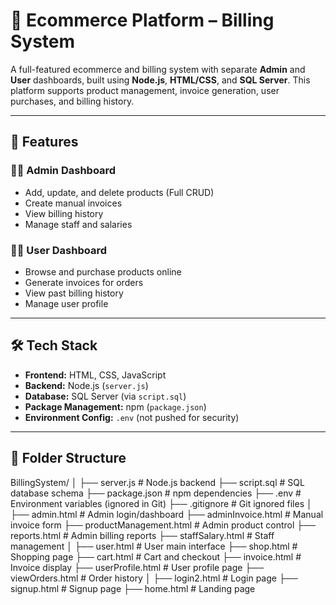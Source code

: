 # 🛒 Ecommerce Platform – Billing System

A full-featured ecommerce and billing system with separate **Admin** and **User** dashboards, built using **Node.js**, **HTML/CSS**, and **SQL Server**. This platform supports product management, invoice generation, user purchases, and billing history.

---

## 🚀 Features

### 👩‍💼 Admin Dashboard
- Add, update, and delete products (Full CRUD)
- Create manual invoices
- View billing history
- Manage staff and salaries

### 🧑‍💻 User Dashboard
- Browse and purchase products online
- Generate invoices for orders
- View past billing history
- Manage user profile

---

## 🛠️ Tech Stack

- **Frontend:** HTML, CSS, JavaScript
- **Backend:** Node.js (`server.js`)
- **Database:** SQL Server (via `script.sql`)
- **Package Management:** npm (`package.json`)
- **Environment Config:** `.env` (not pushed for security)

---

## 📁 Folder Structure

BillingSystem/
│
├── server.js # Node.js backend
├── script.sql # SQL database schema
├── package.json # npm dependencies
├── .env # Environment variables (ignored in Git)
├── .gitignore # Git ignored files
│
├── admin.html # Admin login/dashboard
├── adminInvoice.html # Manual invoice form
├── productManagement.html # Admin product control
├── reports.html # Admin billing reports
├── staffSalary.html # Staff management
│
├── user.html # User main interface
├── shop.html # Shopping page
├── cart.html # Cart and checkout
├── invoice.html # Invoice display
├── userProfile.html # User profile page
├── viewOrders.html # Order history
│
├── login2.html # Login page
├── signup.html # Signup page
├── home.html # Landing page
